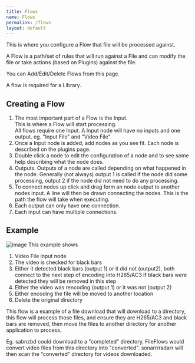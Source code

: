```yaml
---
title: Flows
name: Flows
permalink: /flows
layout: default
---
```


This is where you configure a Flow that file will be processed against.

A Flow is a path/set of rules that will run against a File and can modify the file or take actions (based on Plugins) against the file.

You can Add/Edit/Delete Flows from this page.

A flow is required for a Library.

## Creating a Flow

1. The most important part of a Flow is the Input.  
   This is where a Flow will start processing.  
   All flows require one Input.   A Input node will have no inputs and one output.   eg. "Input File" and "Video File"
2. Once a Input node is added, add nodes as you see fit.   Each node is described on the plugins page.
3. Double click a node to edit the configuration of a node and to see some help describing what the node does.
4. Outputs.  Outputs of a node are called depending on what happened in the node.  Generally (not always) output 1 is called if the node did some processing, output 2 if the node did not need to do any processing.
5. To connect nodes up click and drag form an node output to another nodes input.  A line will then be drawn connecting the nodes.  This is the path the flow will take when executing.
6. Each output can only have one connection.  
7. Each input can have multiple connections.


## Example
![image](https://user-images.githubusercontent.com/958400/142720537-df9341ea-c11d-432e-bd1c-07ae4ef3b43d.png)
This example shows
1. Video File input node
2. The video is checked for black bars
3. Either it detected black bars (output 1) or it did not (output2), both connect to the next step of encoding into H265/AC3
   If black bars were detected they will be removed in this step
4. Either the video was rencoding (output 1) or it was not (output 2)
5. Either encoding the file will be moved to another location
6. Delete the original directory 

This flow is a example of a file download that will download to a directory, this flow will process those files, and ensure they are H265/AC3 and black bars are removed, then move the files to another directory for another application to process.

Eg. sabnzbd could download to a "completed" directory, FileFlows would convert video files from this directory into "converted".  sonarr/radarr will then scan the "converted" directory for videos downloaded.